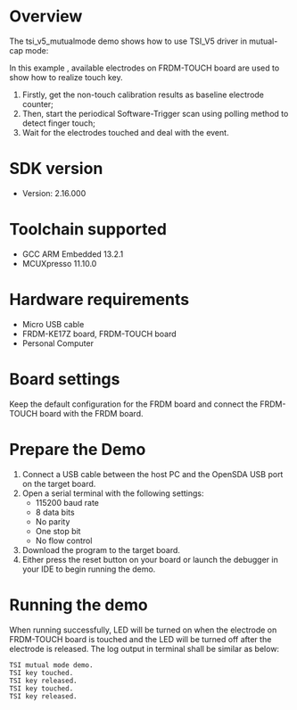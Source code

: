 Overview
========
The tsi_v5_mutualmode demo shows how to use TSI_V5 driver in mutual-cap mode:

In this example , available electrodes on FRDM-TOUCH board are used to show how to realize touch key.
1. Firstly, get the non-touch calibration results as baseline electrode counter;
2. Then, start the periodical Software-Trigger scan using polling method to detect finger touch;
3. Wait for the electrodes touched and deal with the event.


SDK version
===========
- Version: 2.16.000

Toolchain supported
===================
- GCC ARM Embedded  13.2.1
- MCUXpresso  11.10.0

Hardware requirements
=====================
- Micro USB cable
- FRDM-KE17Z board, FRDM-TOUCH board
- Personal Computer

Board settings
==============
Keep the default configuration for the FRDM board and connect the FRDM-TOUCH board with the FRDM board.

Prepare the Demo
================
1.  Connect a USB cable between the host PC and the OpenSDA USB port on the target board.
2.  Open a serial terminal with the following settings:
    - 115200 baud rate
    - 8 data bits
    - No parity
    - One stop bit
    - No flow control
3.  Download the program to the target board.
4.  Either press the reset button on your board or launch the debugger in your IDE to begin running the demo.

Running the demo
================
When running successfully, LED will be turned on when the electrode on FRDM-TOUCH board is touched
and the LED will be turned off after the electrode is released. 
The log output in terminal shall be similar as below:
~~~~~~~~~~~~~~~~~~~~~
TSI mutual mode demo.
TSI key touched.
TSI key released.
TSI key touched.
TSI key released.
~~~~~~~~~~~~~~~~~~~~~
